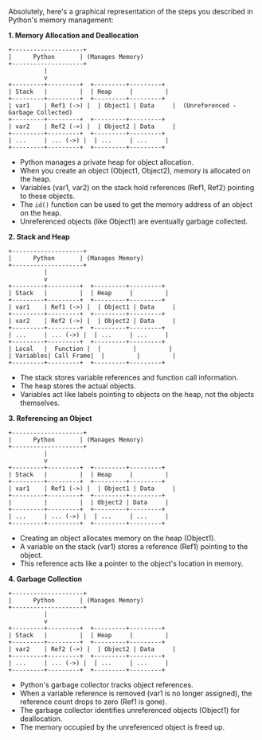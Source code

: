 Absolutely, here's a graphical representation of the steps you described in Python's memory management:

**1. Memory Allocation and Deallocation**

```
+--------------------+
|      Python       | (Manages Memory)
+--------------------+
          |
          v
+---------+---------+  +---------+---------+
| Stack   |         |  | Heap     |         |
+---------+---------+  +---------+---------+
| var1    | Ref1 (->) |  | Object1 | Data     |  (Unreferenced - Garbage Collected)
+---------+---------+  +---------+---------+
| var2    | Ref2 (->) |  | Object2 | Data     |
+---------+---------+  +---------+---------+
| ...     | ... (->) |  | ...     | ...     |
+---------+---------+  +---------+---------+
```

- Python manages a private heap for object allocation.
- When you create an object (Object1, Object2), memory is allocated on the heap.
- Variables (var1, var2) on the stack hold references (Ref1, Ref2) pointing to these objects.
- The `id()` function can be used to get the memory address of an object on the heap.
- Unreferenced objects (like Object1) are eventually garbage collected.

**2. Stack and Heap**

```
+--------------------+
|      Python       | (Manages Memory)
+--------------------+
          |
          v
+---------+---------+  +---------+---------+
| Stack   |         |  | Heap     |         |
+---------+---------+  +---------+---------+
| var1    | Ref1 (->) |  | Object1 | Data     |
+---------+---------+  +---------+---------+
| var2    | Ref2 (->) |  | Object2 | Data     |
+---------+---------+  +---------+---------+
| ...     | ... (->) |  | ...     | ...     |
+---------+---------+  +---------+---------+
| Local   |  Function |  |         |         |
| Variables| Call Frame|  |         |         |
+---------+---------+  +---------+---------+
```

- The stack stores variable references and function call information.
- The heap stores the actual objects.
- Variables act like labels pointing to objects on the heap, not the objects themselves.

**3. Referencing an Object**

```
+--------------------+
|      Python       | (Manages Memory)
+--------------------+
          |
          v
+---------+---------+  +---------+---------+
| Stack   |         |  | Heap     |         |
+---------+---------+  +---------+---------+
| var1    | Ref1 (->) |  | Object1 | Data     |
+---------+---------+  +---------+---------+
|         |         |  | Object2 | Data     |
+---------+---------+  +---------+---------+
| ...     | ... (->) |  | ...     | ...     |
+---------+---------+  +---------+---------+
```

- Creating an object allocates memory on the heap (Object1).
- A variable on the stack (var1) stores a reference (Ref1) pointing to the object.
- This reference acts like a pointer to the object's location in memory.

**4. Garbage Collection**

```
+--------------------+
|      Python       | (Manages Memory)
+--------------------+
          |
          v
+---------+---------+  +---------+---------+
| Stack   |         |  | Heap     |         |
+---------+---------+  +---------+---------+
| var2    | Ref2 (->) |  | Object2 | Data     |
+---------+---------+  +---------+---------+
| ...     | ... (->) |  | ...     | ...     |
+---------+---------+  +---------+---------+
```

- Python's garbage collector tracks object references.
- When a variable reference is removed (var1 is no longer assigned), the reference count drops to zero (Ref1 is gone).
- The garbage collector identifies unreferenced objects (Object1) for deallocation.
- The memory occupied by the unreferenced object is freed up. 
